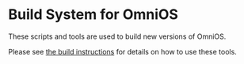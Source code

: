 # Build System for OmniOS

These scripts and tools are used to build new versions of OmniOS.

Please see [the build instructions](https://omnios.omniti.com/wiki.php/BuildInstructions) for details on how to use these tools.
